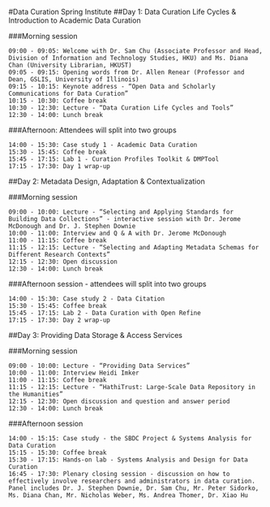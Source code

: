 #Data Curation Spring Institute 
##Day 1: Data Curation Life Cycles & Introduction to Academic Data Curation

###Morning session

    09:00 - 09:05: Welcome with Dr. Sam Chu (Associate Professor and Head, Division of Information and Technology Studies, HKU) and Ms. Diana Chan (University Librarian, HKUST)
    09:05 - 09:15: Opening words from Dr. Allen Renear (Professor and Dean, GSLIS, University of Illinois)
    09:15 - 10:15: Keynote address - “Open Data and Scholarly Communications for Data Curation”
    10:15 - 10:30: Coffee break
    10:30 - 12:30: Lecture - “Data Curation Life Cycles and Tools”
    12:30 - 14:00: Lunch break

###Afternoon: Attendees will split into two groups

    14:00 - 15:30: Case study 1 - Academic Data Curation
    15:30 - 15:45: Coffee break
    15:45 - 17:15: Lab 1 - Curation Profiles Toolkit & DMPTool
    17:15 - 17:30: Day 1 wrap-up
    
##Day 2: Metadata Design, Adaptation & Contextualization

###Morning session

    09:00 - 10:00: Lecture - “Selecting and Applying Standards for Building Data Collections” - interactive session with Dr. Jerome McDonough and Dr. J. Stephen Downie
    10:00 - 11:00: Interview and Q & A with Dr. Jerome McDonough
    11:00 - 11:15: Coffee break
    11:15 - 12:15: Lecture - “Selecting and Adapting Metadata Schemas for Different Research Contexts”
    12:15 - 12:30: Open discussion
    12:30 - 14:00: Lunch break

###Afternoon session - attendees will split into two groups

    14:00 - 15:30: Case study 2 - Data Citation
    15:30 - 15:45: Coffee break
    15:45 - 17:15: Lab 2 - Data Curation with Open Refine
    17:15 - 17:30: Day 2 wrap-up
    
##Day 3: Providing Data Storage & Access Services

###Morning session

    09:00 - 10:00: Lecture - “Providing Data Services”
    10:00 - 11:00: Interview Heidi Imker
    11:00 - 11:15: Coffee break
    11:15 - 12:15: Lecture - “HathiTrust: Large-Scale Data Repository in the Humanities”
    12:15 - 12:30: Open discussion and question and answer period
    12:30 - 14:00: Lunch break

###Afternoon session 

    14:00 - 15:15: Case study - the SBDC Project & Systems Analysis for Data Curation
    15:15 - 15:30: Coffee break
    15:30 - 17:15: Hands-on lab - Systems Analysis and Design for Data Curation
    16:45 - 17:30: Plenary closing session - discussion on how to effectively involve researchers and administrators in data curation. Panel includes Dr. J. Stephen Downie, Dr. Sam Chu, Mr. Peter Sidorko, Ms. Diana Chan, Mr. Nicholas Weber, Ms. Andrea Thomer, Dr. Xiao Hu